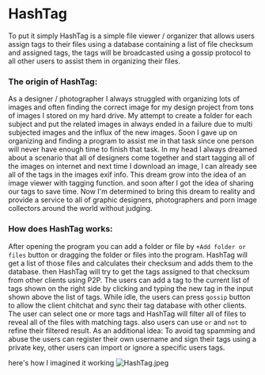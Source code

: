 # HashTag
To put it simply HashTag is a simple file viewer / organizer that allows users assign tags to their files using a database containing a list of file checksum and assigned tags, the tags will be broadcasted using a gossip protocol to all other users to assist them in organizing their files.
### The origin of HashTag:
As a designer / photographer I always struggled with organizing lots of images and often finding the correct image for my design project from tons of images I stored on my hard drive. My attempt to create a folder for each subject and put the related images in always ended in a failure due to multi subjected images and the influx of the new images. Soon I gave up on organizing and finding a program to assist me in that task since one person will never have enough time to finish that task.
In my head I always dreamed about a scenario that all of designers come together and start tagging all of the images on internet and next time I download an image, I can already see all of the tags in the images exif info. This dream grow into the idea of an image viewer with tagging function. and soon after I got the idea of sharing our tags to save time.
Now I'm determined to bring this dream to reality and provide a service to all of graphic designers, photographers and porn image collectors around the world without judging.
### How does HashTag works:
After opening the program you can add a folder or file by `+Add folder or files` button or dragging the folder or files into the program.
HashTag will get a list of those files and calculates their checksum and adds them to the database.
then HashTag will try to get the tags assigned to that checksum from other clients using P2P.
The users can add a tag to the current list of tags shown on the right side by clicking and typing the new tag in the input shown above the list of tags.
While idle, the users can press `gossip` button to allow the client chitchat and sync their tag database with other clients.
The user can select one or more tags and HashTag will filter all of files to reveal all of the files with matching tags. also users can use `or` and `not` to refine their filtered result.
As an additional idea: To avoid tag spamming and abuse the users can register their own username and sign their tags using a private key, other users can import or ignore a specific users tags.

here's how I imagined it working
![HashTag.jpeg](https://cdn.steemitimages.com/DQmVNan97cm3gz9GRTK6YeBxTf8kmCNZnaCDGwtajeTSTep/HashTag.jpeg)
